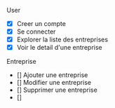 User

- [x] Creer un compte
- [x] Se connecter
- [x] Explorer la liste des entreprises
- [x] Voir le detail d'une entreprise

Entreprise

- [] Ajouter une entreprise
- [] Modifier une entreprise
- [] Supprimer une entreprise
- []
